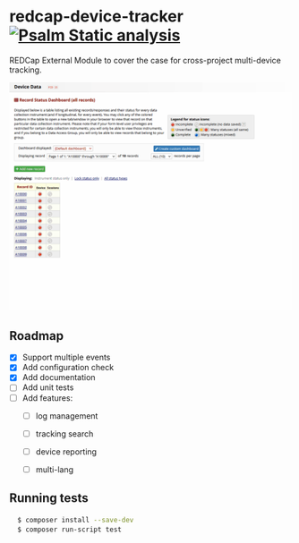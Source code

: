 # redcap-device-tracker [![Psalm Static analysis](https://github.com/tertek/redcap-device-tracker/actions/workflows/main.yml/badge.svg)](https://github.com/tertek/redcap-device-tracker/actions/workflows/main.yml)
REDCap External Module to cover the case for cross-project multi-device tracking.

![Demo](demo_device_tracker.gif)

## Roadmap

- [x] Support multiple events
- [x] Add configuration check
- [x] Add documentation
- [ ] Add unit tests
- [ ] Add features: 
  - [ ] log management
  - [ ] tracking search
  - [ ] device reporting
  - [ ] multi-lang


## Running tests

```bash
  $ composer install --save-dev
  $ composer run-script test
```
